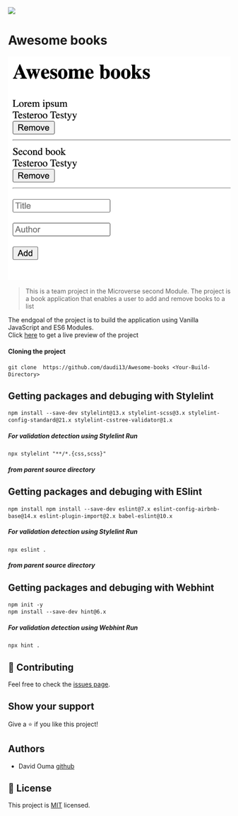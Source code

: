 ![](https://img.shields.io/badge/Microverse-blueviolet)

# Awesome books

![screenshot](./awesomebook.png)

> This is a team project in the Microverse second Module. The project is a book application that enables a user to add and remove books to a list

The endgoal of the project is to build the application using Vanilla JavaScript and ES6 Modules.   
Click [here](https://daudi13.github.io/Awesome-books/) to get a live preview of the project

#### Cloning the project
```
git clone  https://github.com/daudi13/Awesome-books <Your-Build-Directory>
```

## Getting packages and debuging with Stylelint
```
npm install --save-dev stylelint@13.x stylelint-scss@3.x stylelint-config-standard@21.x stylelint-csstree-validator@1.x
```
##### For validation detection using Stylelint Run
```
npx stylelint "**/*.{css,scss}"
```
##### from parent source directory

## Getting packages and debuging with ESlint
```
npm install npm install --save-dev eslint@7.x eslint-config-airbnb-base@14.x eslint-plugin-import@2.x babel-eslint@10.x
```
##### For validation detection using Stylelint Run
```
npx eslint .
```
##### from parent source directory

## Getting packages and debuging with Webhint
```
npm init -y
npm install --save-dev hint@6.x
```
##### For validation detection using Webhint Run
```
npx hint .
```

 ## 🤝 Contributing

Feel free to check the [issues page](../../issues/).

## Show your support

Give a ⭐️ if you like this project!

## Authors

- David Ouma [github](https://github.com/daudi13)
## 📝 License

This project is [MIT](./LICENCE) licensed.